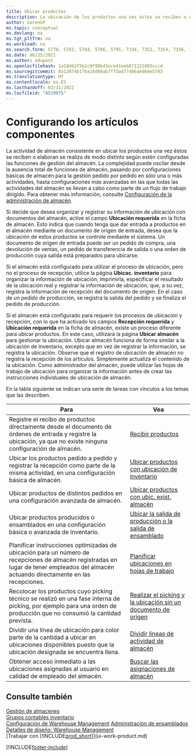 ```yaml
---
title: Ubicar productos
description: La ubicación de los productos una vez éstos se reciben o elaboran se realiza de modo distinto según estén configuradas las funciones de gestión del almacén.
author: SorenGP
ms.topic: conceptual
ms.devlang: na
ms.tgt_pltfrm: na
ms.workload: na
ms.search.form: 5770, 5783, 5784, 5786, 5795, 7334, 7352, 7354, 7356, 7375, 7379, 7390, 7394, 7396, 9312, 9315, 9343
ms.date: 06/25/2021
ms.author: edupont
ms.openlocfilehash: 1a18d62f5b2c9f98bd3ece41eeb871221003cccd
ms.sourcegitcommit: 8a12074b170a14d98ab7ffdad77d66aed64e5783
ms.translationtype: HT
ms.contentlocale: es-ES
ms.lasthandoff: 03/31/2022
ms.locfileid: "8519975"
---
```

# <a name="putting-items-away"></a>Configurando los artículos componentes

La actividad de almacén consistente en ubicar los productos una vez éstos se reciben o elaboran se realiza de modo distinto según estén configuradas las funciones de gestión del almacén. La complejidad puede oscilar desde la ausencia total de funciones de almacén, pasando por configuraciones básicas de almacén para la gestión pedido por pedido en sólo una o más actividades, hasta configuraciones más avanzadas en las que todas las actividades del almacén se llevan a cabo como parte de un flujo de trabajo dirigido. Para obtener más información, consulte [Configuración de la administración de almacén](warehouse-setup-warehouse.md).

Si decide que desea organizar y registrar su información de ubicación con documentos del almacén, active el campo **Ubicación requerida** en la ficha de almacén. Esto indica que cuando tenga que dar entrada a productos en el almacén mediante un documento de origen de entrada, desea que la ubicación de estos productos se controle mediante el sistema. Un documento de origen de entrada puede ser un pedido de compra, una devolución de ventas, un pedido de transferencia de salida o una orden de producción cuya salida está preparados para ubicarse.  

Si el almacén está configurado para utilizar el proceso de ubicación, pero no el proceso de recepción, utilice la página **Ubicac. inventario** para organizar la información de ubicación, imprimirla, especificar el resultado de la ubicación real y registrar la información de ubicación, que, a su vez, registra la información de recepción del documento de origen. En el caso de un pedido de producción, se registra la salida del pedido y se finaliza el pedido de producción.

Si el almacén está configurado para requerir los procesos de ubicación y recepción, con lo que ha activado los campos **Recepción requerida** y **Ubicación requerida** en la ficha de almacén, existe un proceso diferente para ubicar productos. En este caso, utilizará la página **Ubicar almacén** para gestionar la ubicación. Ubicar almacén funciona de forma similar a la ubicación de inventario, excepto que en vez de registrar la información, se registra la ubicación. Observe que el registro de ubicación de almacén no registra la recepción de los artículos. Simplemente actualiza el contenido de la ubicación. Como administrador del almacén, puede utilizar las hojas de trabajo de ubicación para organizar la información antes de crear las instrucciones individuales de ubicación de almacén.

En la tabla siguiente se indican una serie de tareas con vínculos a los temas que las describen.  

|**Para**|**Vea**|  
|------------|-------------|  
|Registre el recibo de productos directamente desde el documento de órdenes de entrada y registre la ubicación, ya que no existe ninguna configuración de almacén.|[Recibir productos](warehouse-how-receive-items.md)|  
|Ubicar los productos pedido a pedido y registrar la recepción como parte de la misma actividad, en una configuración básica de almacén.|[Ubicar productos con ubicación de inventario](warehouse-how-to-put-items-away-with-inventory-put-aways.md)|  
|Ubicar productos de distintos pedidos en una configuración avanzada de almacén.|[Ubicar productos con ubic. exist. almacén](warehouse-how-to-put-items-away-with-warehouse-put-aways.md)|  
|Ubicar productos producidos o ensamblados en una configuración básica o avanzada de inventario.|[Ubicar la salida de producción o la salida de ensamblado](warehouse-how-to-put-away-production-output.md)|
|Planificar instrucciones optimizadas de ubicación para un número de recepciones de almacén registradas en lugar de tener empleados del almacén actuando directamente en las recepciones.|[Planificar ubicaciones en hojas de trabajo](warehouse-how-to-plan-put-aways-in-worksheets.md)|  
|Recolocar los productos cuyo picking técnico se realizó en una fase interna de picking, por ejemplo para una orden de producción que no consumió la cantidad prevista.|[Realizar el picking y la ubicación sin un documento de origen](warehouse-how-to-create-put-aways-from-internal-put-aways.md)|
|Dividir una línea de ubicación para color parte de la cantidad a ubicar en ubicaciones disponibles puesto que la ubicación designada se encuentra llena.|[Dividir líneas de actividad de almacén](warehouse-how-to-split-warehouse-activity-lines.md)|
|Obtener acceso inmediato a las ubicaciones asignadas al usuario en calidad de empleado del almacén.|[Buscar las asignaciones de almacén](warehouse-how-to-find-your-warehouse-assignments.md)|

## <a name="see-also"></a>Consulte también

[Gestión de almacenes](warehouse-manage-warehouse.md)  
[Grupos contables inventario](inventory-manage-inventory.md)  
[Configuración de Warehouse Management](warehouse-setup-warehouse.md) 
[Administración de ensamblados](assembly-assemble-items.md)
[Detalles de diseño: Warehouse Management](design-details-warehouse-management.md)  
[Trabajar con [!INCLUDE[prod_short](includes/prod_short.md)]](ui-work-product.md)  


[!INCLUDE[footer-include](includes/footer-banner.md)]